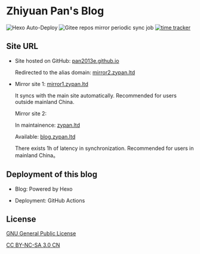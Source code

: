 # Zhiyuan Pan's Blog

![Hexo Auto-Deploy](https://github.com/pan2013e/pan2013e.github.io/workflows/Hexo%20Auto-Deploy/badge.svg)
![Gitee repos mirror periodic sync job](https://github.com/pan2013e/pan2013e.github.io/workflows/Gitee%20repos%20mirror%20periodic%20sync%20job/badge.svg?branch=blog-source)
[![time tracker](https://wakatime.com/badge/github/pan2013e/pan2013e.github.io.svg)](https://wakatime.com/badge/github/pan2013e/pan2013e.github.io)

## Site URL
* Site hosted on GitHub: [pan2013e.github.io](https://pan2013e.github.io)

  Redirected to the alias domain: [mirror2.zypan.ltd](https://mirror2.zypan.ltd)
  
* Mirror site 1: [mirror1.zypan.ltd](https://mirror1.zypan.ltd)

  It syncs with the main site automatically. Recommended for users outside mainland China.
  
  Mirror site 2: 
  
  In maintainence: [zypan.ltd](https://zypan.ltd)
  
  Available: [blog.zypan.ltd](https://blog.zypan.ltd)
  
  There exists 1h of latency in synchronization. Recommended for users in mainland China。

## Deployment of this blog
* Blog: Powered by Hexo

* Deployment: GitHub Actions
  
## License
[GNU General Public License](LICENSE)

[CC BY-NC-SA 3.0 CN](https://creativecommons.org/licenses/by-nc-sa/3.0/cn/deed.zh)
